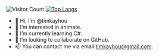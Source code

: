 ![Visitor Count](https://profile-counter.glitch.me/timkayhou/count.svg)
[![Top Langs](https://github-readme-stats.vercel.app/api/top-langs/?username=Christmas)](https://github.com/Christmas/github-readme-stats)
- 👋 Hi, I’m @timkayhou
- 👀 I’m interested in animate.
- 🌱 I’m currently learning C#.
- 💞️ I’m looking to collaborate on GitHub.
- 📫 You can contact me via email timkayhou@gmail.com.
